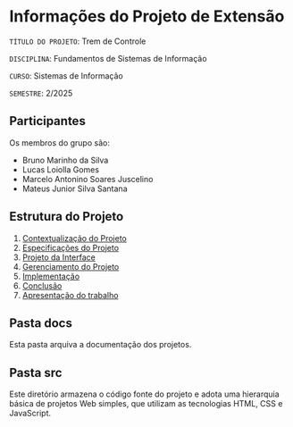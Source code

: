 # Informações do Projeto de Extensão

`TÍTULO DO PROJETO`: Trem de Controle

`DISCIPLINA`: Fundamentos de Sistemas de Informação

`CURSO`: Sistemas de Informação

`SEMESTRE`: 2/2025

## Participantes

Os membros do grupo são:

- Bruno Marinho da Silva
- Lucas Loiolla Gomes
- Marcelo Antonino Soares Juscelino
- Mateus Junior Silva Santana

## Estrutura do Projeto

1. [Contextualização do Projeto](./docs/1-Contexto.md)
2. [Especificações do Projeto](./docs/2-Especificação.md)
3. [Projeto da Interface](./docs/3-Interface.md)
4. [Gerenciamento do Projeto](./docs/4-Planejamento-Projeto.md)
5. [Implementação](./docs/5-Implementação.md)
6. [Conclusão](./docs/6-Conclusão.md)
7. [Apresentação do trabalho](./docs/apresentacao/README.md)

## Pasta docs

Esta pasta arquiva a documentação dos projetos.

## Pasta src

Este diretório armazena o código fonte do projeto e adota uma hierarquia
básica de projetos Web simples, que utilizam as tecnologias HTML, CSS e
JavaScript.
